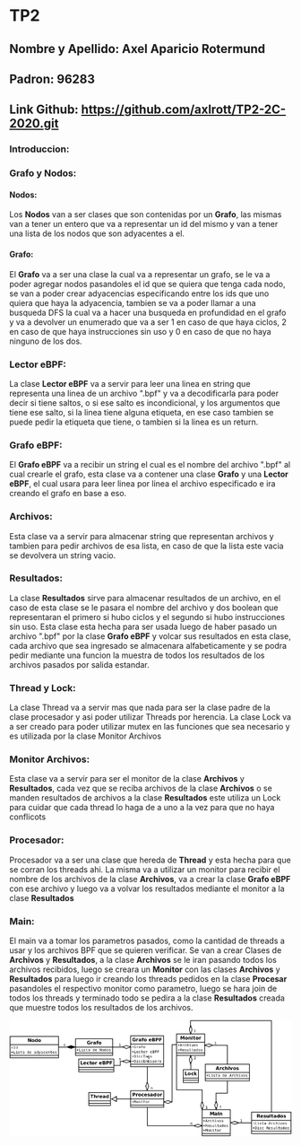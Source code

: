 # TP2

## Nombre y Apellido: Axel Aparicio Rotermund
## Padron: 96283
## Link Github: https://github.com/axlrott/TP2-2C-2020.git

### Introduccion:

### Grafo y Nodos:

#### Nodos:

Los **Nodos** van a ser clases que son contenidas por un **Grafo**, las mismas van a tener un entero que va a representar un id del mismo y van a tener una lista de los nodos que son adyacentes a el.

#### Grafo: 

El **Grafo** va a ser una clase la cual va a representar un grafo, se le va a poder agregar nodos pasandoles el id que se quiera que tenga cada nodo, se van a poder crear adyacencias especificando entre los ids que uno quiera que haya la adyacencia, tambien se va a poder llamar a una busqueda DFS la cual va a hacer una busqueda en profundidad en el grafo y va a devolver un enumerado que va a ser 1 en caso de que haya ciclos, 2 en caso de que haya instrucciones sin uso y 0 en caso de que no haya ninguno de los dos.

### Lector eBPF:

La clase **Lector eBPF** va a servir para leer una linea en string que representa una linea de un archivo ".bpf" y va a decodificarla para poder decir si tiene saltos, o si ese salto es incondicional, y los argumentos que tiene ese salto, si la linea tiene alguna etiqueta, en ese caso tambien se puede pedir la etiqueta que tiene, o tambien si la linea es un return.

### Grafo eBPF:

El **Grafo eBPF** va a recibir un string el cual es el nombre del archivo ".bpf" al cual crearle el grafo, esta clase va a contener una clase **Grafo** y una **Lector eBPF**, el cual usara para leer linea por linea el archivo especificado e ira creando el grafo en base a eso.

### Archivos:

Esta clase va a servir para almacenar string que representan archivos y tambien para pedir archivos de esa lista, en caso de que la lista este vacia se devolvera un string vacio.

### Resultados:

La clase **Resultados** sirve para almacenar resultados de un archivo, en el caso de esta clase se le pasara el nombre del archivo y dos boolean que representaran el primero si hubo ciclos y el segundo si hubo instrucciones sin uso. Esta clase esta hecha para ser usada luego de haber pasado un archivo ".bpf" por la clase **Grafo eBPF** y volcar sus resultados en esta clase, cada archivo que sea ingresado se almacenara alfabeticamente y se podra pedir mediante una funcion la muestra de todos los resultados de los archivos pasados por salida estandar.

### Thread y Lock:

La clase Thread va a servir mas que nada para ser la clase padre de la clase procesador y asi poder utilizar Threads por herencia.
La clase Lock va a ser creado para poder utilizar mutex en las funciones que sea necesario y es utilizada por la clase Monitor Archivos

### Monitor Archivos:

Esta clase va a servir para ser el monitor de la clase **Archivos** y **Resultados**, cada vez que se reciba archivos de la clase **Archivos** o se manden resultados de archivos a la clase **Resultados** este utiliza un Lock para cuidar que cada thread lo haga de a uno a la vez para que no haya conflicots

### Procesador:

Procesador va a ser una clase que hereda de **Thread** y esta hecha para que se corran los threads ahi. La misma va a utilizar un monitor para recibir el nombre de los archivos de la clase **Archivos**, va a crear la clase **Grafo eBPF** con ese archivo y luego va a volvar los resultados mediante el monitor a la clase **Resultados**

### Main:

El main va a tomar los parametros pasados, como la cantidad de threads a usar y los archivos BPF que se quieren verificar. Se van a crear Clases de **Archivos** y **Resultados**, a la clase **Archivos** se le iran pasando todos los archivos recibidos, luego se creara un **Monitor** con las clases **Archivos** y **Resultados** para luego ir creando los threads pedidos en la clase **Procesar** pasandoles el respectivo monitor como parametro, luego se hara join de todos los threads y terminado todo se pedira a la clase **Resultados** creada que muestre todos los resultados de los archivos.

![Diagrama1](imgs/Diagrama1.png)
